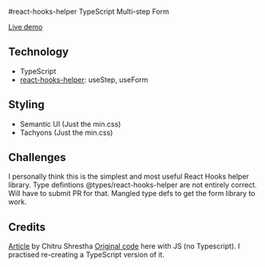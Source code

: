 #react-hooks-helper TypeScript Multi-step Form

[Live demo](https://mshankr.github.io/ReactMultiStepForm)

## Technology

- TypeScript
- [react-hooks-helper](https://github.com/revelcw/react-hooks-helper): useStep, useForm

## Styling

- Semantic UI (Just the min.css)
- Tachyons (Just the min.css)

## Challenges

I personally think this is the simplest and most useful React Hooks helper library. Type defintions @types/react-hooks-helper are not entirely correct. Will have to submit PR for that. Mangled type defs to get the form library to work.

## Credits

[Article](https://js.plainenglish.io/how-to-create-a-multi-step-form-with-react-hooks-53a85efdff62) by
Chitru Shrestha
[Original code](https://codesandbox.io/s/simple-multi-step-form-in-react-2h3ki) here with JS (no Typescript).
I practised re-creating a TypeScript version of it.
